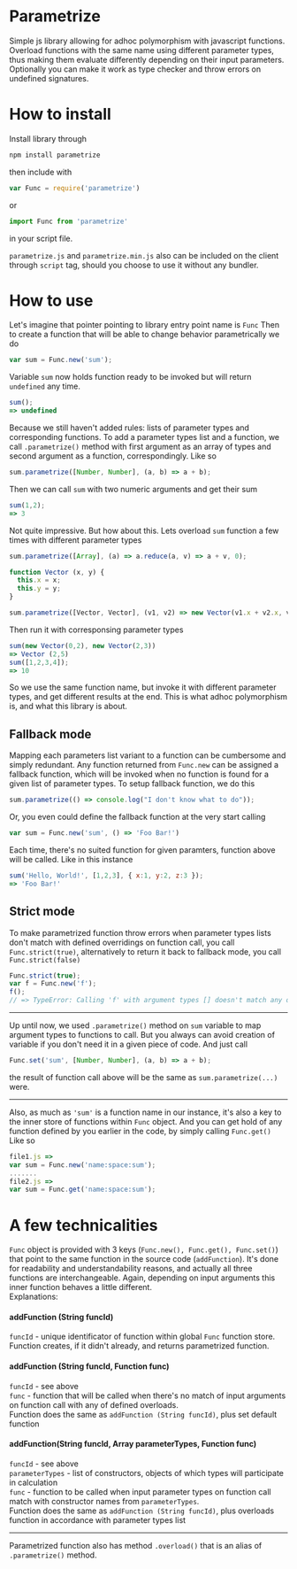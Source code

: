 # Parametrize
Simple js library allowing for adhoc polymorphism with javascript functions.  
Overload functions with the same name using different parameter types, thus making them evaluate differently depending on their input parameters.  
Optionally you can make it work as type checker and throw errors on undefined signatures.

# How to install
Install library through
```sh
npm install parametrize
```
then include with
```js
var Func = require('parametrize')
```
or
```js
import Func from 'parametrize'
```
in your script file.

```parametrize.js``` and ```parametrize.min.js``` also can be included on the client through ```script``` tag, should you choose to use it without any bundler. 
# How to use
Let's imagine that pointer pointing to library entry point name is ```Func```
Then to create a function that will be able to change behavior parametrically we do
```js
var sum = Func.new('sum');
```
Variable ```sum``` now holds function ready to be invoked but will return ```undefined``` any time.
```js
sum();
=> undefined
```
Because we still haven't added rules: lists of parameter types and corresponding functions.
To add a parameter types list and a function, we call ```.parametrize()``` method with first argument as an array of types and second argument as a function, correspondingly. Like so
```js
sum.parametrize([Number, Number], (a, b) => a + b);
```
Then we can call ```sum``` with two numeric arguments and get their sum
```js
sum(1,2);
=> 3
```
Not quite impressive.
But how about this. Lets overload ```sum``` function a few times with different parameter types
```js
sum.parametrize([Array], (a) => a.reduce(a, v) => a + v, 0);

function Vector (x, y) {
  this.x = x;
  this.y = y;
}

sum.parametrize([Vector, Vector], (v1, v2) => new Vector(v1.x + v2.x, v1.y + v2.y))
```
Then run it with corresponsing parameter types
```js
sum(new Vector(0,2), new Vector(2,3))
=> Vector (2,5)
sum([1,2,3,4]);
=> 10
```
So we use the same function name, but invoke it with different parameter types, and get different results at the end.
This is what adhoc polymorphism is, and what this library is about.  

## Fallback mode
Mapping each parameters list variant to a function can be cumbersome and simply redundant. Any function returned from ```Func.new``` can be assigned a fallback function, which will be invoked when no function is found for a given list of parameter types.
To setup fallback function, we do this
```js
sum.parametrize(() => console.log("I don't know what to do"));
```
Or, you even could define the fallback function at the very start calling
```js
var sum = Func.new('sum', () => 'Foo Bar!')
```
Each time, there's no suited function for given paramters, function above will be called. Like in this instance
```js
sum('Hello, World!', [1,2,3], { x:1, y:2, z:3 });
=> 'Foo Bar!'
```

## Strict mode
To make parametrized function throw errors when parameter types lists don't match with defined overridings on function call, you call ```Func.strict(true)```, alternatively to return it back to fallback mode, you call ```Func.strict(false)```

```js
Func.strict(true);
var f = Func.new('f');
f();
// => TypeError: Calling 'f' with argument types [] doesn't match any defined signature.
```

---
Up until now, we used ```.parametrize()``` method on ```sum``` variable to map argument types to functions to call. But you always can avoid creation of variable if you don't need it in a given piece of code. And just call
```js
Func.set('sum', [Number, Number], (a, b) => a + b);
```
the result of function call above will be the same as ```sum.parametrize(...)``` were.

---

Also, as much as ```'sum'``` is a function name in our instance, it's also a key to the inner store of functions within ```Func``` object. And you can get hold of any function defined by you earlier in the code, by simply calling ```Func.get()```  
Like so
```js
file1.js =>
var sum = Func.new('name:space:sum');
.......
file2.js =>
var sum = Func.get('name:space:sum');
```

# A few technicalities
```Func``` object is provided with 3 keys (```Func.new(), Func.get(), Func.set()```) that point to the same function in the source code (```addFunction```). It's done for readability and understandability reasons, and actually all three functions are  interchangeable. 
Again, depending on input arguments this inner function behaves a little different.  
Explanations:
#### addFunction (String funcId)
```funcId``` - unique identificator of function within global ```Func``` function store.  
Function creates, if it didn't already, and returns parametrized function.


#### addFunction (String funcId, Function func)
```funcId``` - see above  
```func``` - function that will be called when there's no match of input arguments on function call with any of defined overloads.  
Function does the same as ```addFunction (String funcId)```, plus set default function

#### addFunction(String funcId, Array parameterTypes, Function func)  
```funcId``` - see above  
```parameterTypes``` - list of constructors, objects of which types will participate in calculation  
```func``` - function to be called when input parameter types on function call match with constructor names from ```parameterTypes```.  
Function does the same as ```addFunction (String funcId)```, plus overloads function in accordance with parameter types list

---

Parametrized function also has method ```.overload()``` that is an alias of ```.parametrize()``` method.
